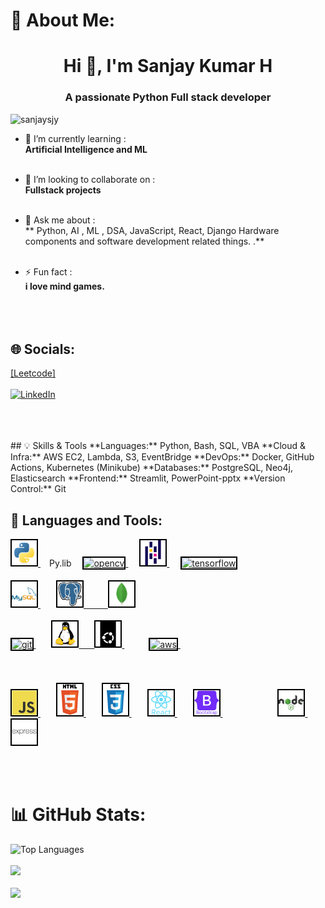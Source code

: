 # 💫 About Me:

<h1 align="center">Hi 👋, I'm Sanjay Kumar H</h1>

<h3 align="center">A passionate Python Full stack developer </h3>


<p align="left"> <img src="https://komarev.com/ghpvc/?username=sanjaysjy&label=Profile%20views&color=0e75b6&style=flat" alt="sanjaysjy" /> </p>

<!--##- 🔭 I’m currently working on :<br>**Node.js.**<br><br>-->

- 🌱 I’m currently learning :<br>**Artificial Intelligence and ML**<br><br>

- 👯 I’m looking to collaborate on :<br>**Fullstack projects**<br><br>

- 💬 Ask me about :<br>** Python, AI , ML , DSA, JavaScript, React, Django Hardware components and software development related things. .**<br><br>

- ⚡ Fun fact :<br>**i love mind games.**<br><br><br><br/>

## 🌐 Socials:
[[Leetcode]](https://leetcode.com/u/_sanjay__kumar_h/)<br><br/>
[![LinkedIn](https://img.shields.io/badge/LinkedIn-%230077B5.svg?logo=linkedin&logoColor=white)](http://www.linkedin.com/in/sanjay4sjy)<br><br/><br><br/>

<preview>
## 💡 Skills & Tools
**Languages:**     Python, Bash, SQL, VBA  
**Cloud & Infra:** AWS EC2, Lambda, S3, EventBridge  
**DevOps:**        Docker, GitHub Actions, Kubernetes (Minikube)  
**Databases:**     PostgreSQL, Neo4j, Elasticsearch  
**Frontend:**      Streamlit, PowerPoint-pptx  
**Version Control:** Git
</preview>

## 💬 Languages and Tools:



<p align="left"> 

   <a href="https://www.python.org" target="_blank" rel="noreferrer"> 
     <img src="https://raw.githubusercontent.com/devicons/devicon/master/icons/python/python-original.svg" alt="python" width="40" height="40" style="border: 2px solid black;"/> 
   </a>&ensp;&ensp;Py.lib&ensp;&ensp; 
   
   <a href="https://opencv.org/" target="_blank" rel="noreferrer"> 
     <img src="https://www.vectorlogo.zone/logos/opencv/opencv-icon.svg" alt="opencv" width="40" height="40" style="border: 2px solid black;"/> 
   </a>&ensp;&ensp;
   
   <a href="https://pandas.pydata.org/" target="_blank" rel="noreferrer"> 
     <img src="https://raw.githubusercontent.com/devicons/devicon/2ae2a900d2f041da66e950e4d48052658d850630/icons/pandas/pandas-original.svg" alt="pandas" width="40" height="40" style="border: 2px solid black;"/> 
   </a> &ensp;&ensp; 
   
   <a href="https://www.tensorflow.org" target="_blank" rel="noreferrer"> 
     <img src="https://www.vectorlogo.zone/logos/tensorflow/tensorflow-icon.svg" alt="tensorflow" width="40" height="40" style="border: 2px solid black;"/> 
   </a><br><br/>
   
   <a href="https://www.mysql.com/" target="_blank" rel="noreferrer"> 
     <img src="https://raw.githubusercontent.com/devicons/devicon/master/icons/mysql/mysql-original-wordmark.svg" alt="mysql" width="40" height="40" style="border: 2px solid black;"/> 
   </a> &ensp;&ensp;&ensp;
   
   <a href="https://www.postgresql.org/" target="_blank" rel="noreferrer">
     <img src="https://raw.githubusercontent.com/devicons/devicon/master/icons/postgresql/postgresql-original.svg" alt="postgresql" width="40" height="40" style="border: 2px solid black;"/>&ensp;&ensp;&ensp;&ensp;&ensp;
   </a>
   
   <a href="https://www.mongodb.com/" target="_blank" rel="noreferrer">
     <img src="https://raw.githubusercontent.com/devicons/devicon/master/icons/mongodb/mongodb-original.svg" alt="mongodb" width="40" height="40" style="border: 2px solid black;"/>
   </a>
<br><br/>
   <a href="https://git-scm.com/" target="_blank" rel="noreferrer"> 
     <img src="https://www.vectorlogo.zone/logos/git-scm/git-scm-icon.svg" alt="git" width="40" height="40" style="border: 2px solid black;"/> 
   </a>&ensp;&ensp;&ensp; 
   
   <a href="https://www.linux.org/" target="_blank" rel="noreferrer"> 
     <img src="https://raw.githubusercontent.com/devicons/devicon/master/icons/linux/linux-original.svg" alt="linux" width="40" height="40" style="border: 2px solid black;"/>&ensp;&ensp;&ensp; 
   </a> 
   
   <a href="https://ubuntu.com/" target="_blank" rel="noreferrer">
     <img src="https://raw.githubusercontent.com/devicons/devicon/master/icons/ubuntu/ubuntu-plain.svg" alt="ubuntu" width="40" height="40" style="border: 2px solid black;"/>
   </a>&ensp;&ensp;&ensp;&ensp;&ensp; 
   
   <a href="https://aws.amazon.com/" target="_blank" rel="noreferrer">
     <img src="https://cdn.jsdelivr.net/gh/devicons/devicon/icons/amazonwebservices/amazonwebservices-original.svg" alt="aws" width="40" height="40" style="border: 2px solid black;"/>
   </a>&ensp;&ensp;
   &ensp;&ensp;&ensp;&ensp;&ensp;&ensp;&ensp;&ensp;&ensp;&ensp;&ensp;&ensp;&ensp;&ensp;<br><br/>
   &ensp;&ensp;&ensp;&ensp;&ensp;&ensp;&ensp;&ensp;&ensp;&ensp;&ensp;&ensp;&ensp;&ensp;<br><br/>


   <a href="https://developer.mozilla.org/en-US/docs/Web/JavaScript" target="_blank" rel="noreferrer"> 
     <img src="https://raw.githubusercontent.com/devicons/devicon/master/icons/javascript/javascript-original.svg" alt="javascript" width="40" height="40" style="border: 2px solid black;"/> 
   </a>&ensp;&ensp;&ensp; 
   
   <a href="https://www.w3.org/html/" target="_blank" rel="noreferrer"> 
     <img src="https://raw.githubusercontent.com/devicons/devicon/master/icons/html5/html5-original-wordmark.svg" alt="html5" width="40" height="50" style="border: 2px solid black;"/> 
   </a> &ensp;&ensp;&ensp;
   
   <a href="https://www.w3schools.com/css/" target="_blank" rel="noreferrer"> 
     <img src="https://raw.githubusercontent.com/devicons/devicon/master/icons/css3/css3-original-wordmark.svg" alt="css3" width="40" height="50" style="border: 2px solid black;"/> 
   </a>&ensp;&ensp;&ensp; 
   
   <a href="https://reactjs.org/" target="_blank" rel="noreferrer"> 
     <img src="https://raw.githubusercontent.com/devicons/devicon/master/icons/react/react-original-wordmark.svg" alt="react" width="40" height="40" style="border: 2px solid black;"/> 
   </a> &ensp;&ensp;&ensp;
   
   <a href="https://getbootstrap.com" target="_blank" rel="noreferrer"> 
     <img src="https://raw.githubusercontent.com/devicons/devicon/master/icons/bootstrap/bootstrap-plain-wordmark.svg" alt="bootstrap" width="40" height="40" style="border: 2px solid black;"/> 
   </a>&ensp;&ensp;&ensp;&ensp;&ensp;&ensp;&ensp;&ensp;&ensp;&ensp;&ensp;&ensp;
   
   <a href="https://nodejs.org" target="_blank" rel="noreferrer"> 
     <img src="https://raw.githubusercontent.com/devicons/devicon/master/icons/nodejs/nodejs-original-wordmark.svg" alt="nodejs" width="40" height="40" style="border: 2px solid black;"/> 
   </a>&ensp;&ensp;&ensp;
   
   <a href="https://expressjs.com" target="_blank" rel="noreferrer"> 
     <img src="https://raw.githubusercontent.com/devicons/devicon/master/icons/express/express-original-wordmark.svg" alt="express" width="40" height="40" style="border: 2px solid black;"/> 
   </a>
  
</p> <br><br/>

  
# 📊 GitHub Stats:
![Top Languages](https://github-readme-stats.vercel.app/api/top-langs?username=sanjaysjy&show_icons=true&locale=en&layout=compact&cache_seconds=86400)
<br><br/>
![](https://github-readme-stats.vercel.app/api?username=sanjaysjy&show_icons=true&locale=en)<br><br/>
![](https://github-readme-streak-stats.herokuapp.com/?user=sanjaysjy&)<br><br/>
